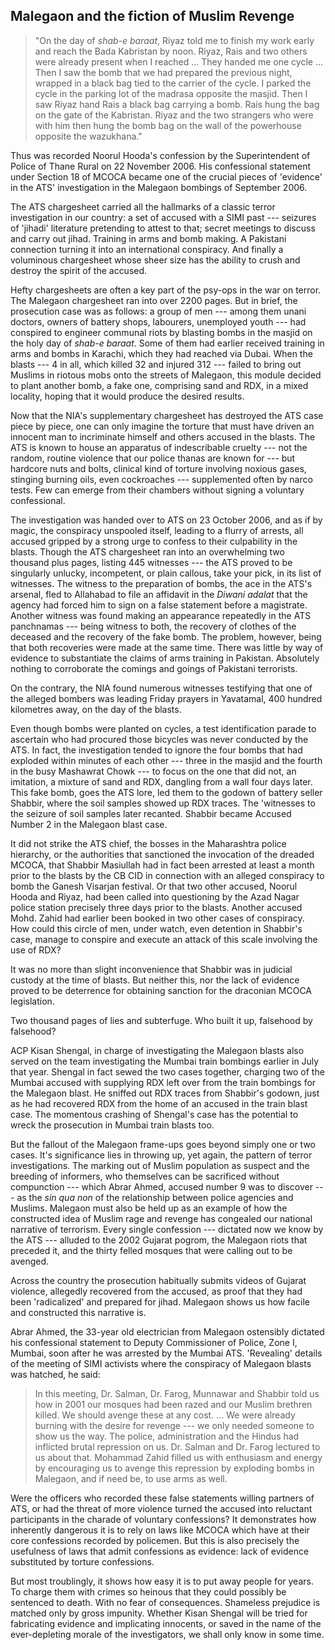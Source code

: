 ## Malegaon and the fiction of Muslim Revenge

>"On the day of _shab-e baraat_, Riyaz told me to finish my work early and reach the Bada Kabristan by noon. Riyaz, Rais and two others were already present when I reached ... They handed me one cycle ... Then I saw the bomb that we had prepared the previous night, wrapped in a black bag tied to the carrier of the cycle. I parked the cycle in the parking lot of the madrasa opposite the masjid. Then I saw Riyaz hand Rais a black bag carrying a bomb. Rais hung the bag on the gate of the Kabristan. Riyaz and the two strangers who were with him then hung the bomb bag on the wall of the powerhouse opposite the wazukhana."

Thus was recorded Noorul Hooda's confession by the Superintendent of Police of Thane Rural on 22 November 2006. His confessional statement under Section 18 of MCOCA became one of the crucial pieces of 'evidence' in the ATS' investigation in the Malegaon bombings of September 2006.

The ATS chargesheet carried all the hallmarks of a classic terror investigation in our country: a set of accused with a SIMI past --- seizures of 'jihadi' literature pretending to attest to that; secret meetings to discuss and carry out jihad. Training in arms and bomb making. A Pakistani connection turning it into an international conspiracy. And finally a voluminous chargesheet whose sheer size has the ability to crush and destroy the spirit of the accused.

Hefty chargesheets are often a key part of the psy-ops in the war on terror. The Malegaon chargesheet ran into over 2200 pages. But in brief, the prosecution case was as follows: a group of men --- among them unani doctors, owners of battery shops, labourers, unemployed youth --- had conspired to engineer communal riots by blasting bombs in the masjid on the holy day of _shab-e baraat_. Some of them had earlier received training in arms and bombs in Karachi, which they had reached via Dubai. When the blasts --- 4 in all, which killed 32 and injured 312 --- failed to bring out Muslims in riotous mobs onto the streets of Malegaon, this module decided to plant another bomb, a fake one, comprising sand and RDX, in a mixed locality, hoping that it would produce the desired results.

Now that the NIA's supplementary chargesheet has destroyed the ATS case piece by piece, one can only imagine the torture that must have driven an innocent man to incriminate himself and others accused in the blasts. The ATS is known to house an apparatus of indescribable cruelty --- not the random, routine violence that our police thanas are known for --- but hardcore nuts and bolts, clinical kind of torture involving noxious gases, stinging burning oils, even cockroaches --- supplemented often by narco tests. Few can emerge from their chambers without signing a voluntary confessional.

The investigation was handed over to ATS on 23 October 2006, and as if by magic, the conspiracy unspooled itself, leading to a flurry of arrests, all accused gripped by a strong urge to confess to their culpability in the blasts. Though the ATS chargesheet ran into an overwhelming two thousand plus pages, listing 445 witnesses --- the ATS proved to be singularly unlucky, incompetent, or plain callous, take your pick, in its list of witnesses. The witness to the preparation of bombs, the ace in the ATS's arsenal, fled to Allahabad to file an affidavit in the _Diwani adalat_ that the agency had forced him to sign on a false statement before a magistrate. Another witness was found making an appearance repeatedly in the ATS panchnamas --- being witness to both, the recovery of clothes of the deceased and the recovery of the fake bomb. The problem, however, being that both recoveries were made at the same time. There was little by way of evidence to substantiate the claims of arms training in Pakistan. Absolutely nothing to corroborate the comings and goings of Pakistani terrorists.

On the contrary, the NIA found numerous witnesses testifying that one of the alleged bombers was leading Friday prayers in Yavatamal, 400 hundred kilometres away, on the day of the blasts.

Even though bombs were planted on cycles, a test identification parade to ascertain who had procured those bicycles was never conducted by the ATS. In fact, the investigation tended to ignore the four bombs that had exploded within minutes of each other --- three in the masjid and the fourth in the busy Mashawrat Chowk --- to focus on the one that did not, an imitation, a mixture of sand and RDX, dangling from a wall four days later. This fake bomb, goes the ATS lore, led them to the godown of battery seller Shabbir, where the soil samples showed up RDX traces. The 'witnesses to the seizure of soil samples later recanted. Shabbir became Accused Number 2 in the Malegaon blast case.

It did not strike the ATS chief, the bosses in the Maharashtra police hierarchy, or the authorities that sanctioned the invocation of the dreaded MCOCA, that Shabbir Masiullah had in fact been arrested at least a month prior to the blasts by the CB CID in connection with an alleged conspiracy to bomb the Ganesh Visarjan festival. Or that two other accused, Noorul Hooda and Riyaz, had been called into questioning by the Azad Nagar police station precisely three days prior to the blasts. Another accused Mohd. Zahid had earlier been booked in two other cases of conspiracy. How could this circle of men, under watch, even detention in Shabbir's case, manage to conspire and execute an attack of this scale involving the use of RDX?

It was no more than slight inconvenience that Shabbir was in judicial custody at the time of blasts. But neither this, nor the lack of evidence proved to be deterrence for obtaining sanction for the draconian MCOCA legislation.

Two thousand pages of lies and subterfuge. Who built it up, falsehood by falsehood?

ACP Kisan Shengal, in charge of investigating the Malegaon blasts also served on the team investigating the Mumbai train bombings earlier in July that year. Shengal in fact sewed the two cases together, charging two of the Mumbai accused with supplying RDX left over from the train bombings for the Malegaon blast. He sniffed out RDX traces from Shabbir's godown, just as he had recovered RDX from the home of an accused in the train blast case. The momentous crashing of Shengal's case has the potential to wreck the prosecution in Mumbai train blasts too.

But the fallout of the Malegaon frame-ups goes beyond simply one or two cases. It's significance lies in throwing up, yet again, the pattern of terror investigations. The marking out of Muslim population as suspect and the breeding of informers, who themselves can be sacrificed without compunction --- which Abrar Ahmed, accused number 9 was to discover --- as the _sin qua non_ of the relationship between police agencies and Muslims. Malegaon must also be held up as an example of how the constructed idea of Muslim rage and revenge has congealed our national narrative of terrorism. Every single confession --- dictated now we know by the ATS --- alluded to the 2002 Gujarat pogrom, the Malegaon riots that preceded it, and the thirty felled mosques that were calling out to be avenged.

Across the country the prosecution habitually submits videos of Gujarat violence, allegedly recovered from the accused, as proof that they had been 'radicalized' and prepared for jihad. Malegaon shows us how facile and constructed this narrative is.

Abrar Ahmed, the 33-year old electrician from Malegaon ostensibly dictated his confessional statement to Deputy Commissioner of Police, Zone I, Mumbai, soon after he was arrested by the Mumbai ATS. 'Revealing' details of the meeting of SIMI activists where the conspiracy of Malegaon blasts was hatched, he said:

>In this meeting, Dr. Salman, Dr. Farog, Munnawar and Shabbir told us how in 2001 our mosques had been razed and our Muslim brethren killed. We should avenge these at any cost. ... We were already burning with the desire for revenge --- we only needed someone to show us the way. The police, administration and the Hindus had inflicted brutal repression on us. Dr. Salman and Dr. Farog lectured to us about that. Mohammad Zahid filled us with enthusiasm and energy by encouraging us to avenge this repression by exploding bombs in Malegaon, and if need be, to use arms as well.

Were the officers who recorded these false statements willing partners of ATS, or had the threat of more violence turned the accused into reluctant participants in the charade of voluntary confessions? It demonstrates how inherently dangerous it is to rely on laws like MCOCA which have at their core confessions recorded by policemen. But this is also precisely the usefulness of laws that admit confessions as evidence: lack of evidence substituted by torture confessions.

But most troublingly, it shows how easy it is to put away people for years. To charge them with crimes so heinous that they could possibly be sentenced to death. With no fear of consequences. Shameless prejudice is matched only by gross impunity. Whether Kisan Shengal will be tried for fabricating evidence and implicating innocents, or saved in the name of the ever-depleting morale of the investigators, we shall only know in some time.
